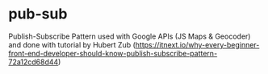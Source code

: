 # pub-sub
Publish-Subscribe Pattern used with Google APIs (JS Maps &amp; Geocoder) and done with tutorial by Hubert Zub (https://itnext.io/why-every-beginner-front-end-developer-should-know-publish-subscribe-pattern-72a12cd68d44)
